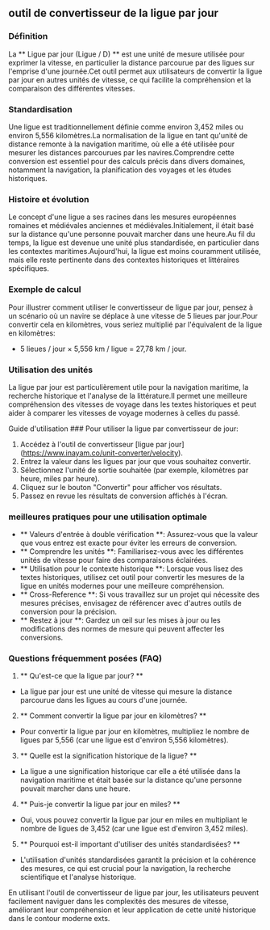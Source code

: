 ## outil de convertisseur de la ligue par jour

### Définition
La ** Ligue par jour (Ligue / D) ** est une unité de mesure utilisée pour exprimer la vitesse, en particulier la distance parcourue par des ligues sur l'emprise d'une journée.Cet outil permet aux utilisateurs de convertir la ligue par jour en autres unités de vitesse, ce qui facilite la compréhension et la comparaison des différentes vitesses.

### Standardisation
Une ligue est traditionnellement définie comme environ 3,452 miles ou environ 5,556 kilomètres.La normalisation de la ligue en tant qu'unité de distance remonte à la navigation maritime, où elle a été utilisée pour mesurer les distances parcourues par les navires.Comprendre cette conversion est essentiel pour des calculs précis dans divers domaines, notamment la navigation, la planification des voyages et les études historiques.

### Histoire et évolution
Le concept d'une ligue a ses racines dans les mesures européennes romaines et médiévales anciennes et médiévales.Initialement, il était basé sur la distance qu'une personne pouvait marcher dans une heure.Au fil du temps, la ligue est devenue une unité plus standardisée, en particulier dans les contextes maritimes.Aujourd'hui, la ligue est moins couramment utilisée, mais elle reste pertinente dans des contextes historiques et littéraires spécifiques.

### Exemple de calcul
Pour illustrer comment utiliser le convertisseur de ligue par jour, pensez à un scénario où un navire se déplace à une vitesse de 5 lieues par jour.Pour convertir cela en kilomètres, vous seriez multiplié par l'équivalent de la ligue en kilomètres:
- 5 lieues / jour × 5,556 km / ligue = 27,78 km / jour.

### Utilisation des unités
La ligue par jour est particulièrement utile pour la navigation maritime, la recherche historique et l'analyse de la littérature.Il permet une meilleure compréhension des vitesses de voyage dans les textes historiques et peut aider à comparer les vitesses de voyage modernes à celles du passé.

Guide d'utilisation ###
Pour utiliser la ligue par convertisseur de jour:
1. Accédez à l'outil de convertisseur [ligue par jour] (https://www.inayam.co/unit-converter/velocity).
2. Entrez la valeur dans les ligues par jour que vous souhaitez convertir.
3. Sélectionnez l'unité de sortie souhaitée (par exemple, kilomètres par heure, miles par heure).
4. Cliquez sur le bouton "Convertir" pour afficher vos résultats.
5. Passez en revue les résultats de conversion affichés à l'écran.

### meilleures pratiques pour une utilisation optimale
- ** Valeurs d'entrée à double vérification **: Assurez-vous que la valeur que vous entrez est exacte pour éviter les erreurs de conversion.
- ** Comprendre les unités **: Familiarisez-vous avec les différentes unités de vitesse pour faire des comparaisons éclairées.
- ** Utilisation pour le contexte historique **: Lorsque vous lisez des textes historiques, utilisez cet outil pour convertir les mesures de la ligue en unités modernes pour une meilleure compréhension.
- ** Cross-Reference **: Si vous travaillez sur un projet qui nécessite des mesures précises, envisagez de référencer avec d'autres outils de conversion pour la précision.
- ** Restez à jour **: Gardez un œil sur les mises à jour ou les modifications des normes de mesure qui peuvent affecter les conversions.

### Questions fréquemment posées (FAQ)

1. ** Qu'est-ce que la ligue par jour? **
- La ligue par jour est une unité de vitesse qui mesure la distance parcourue dans les ligues au cours d'une journée.

2. ** Comment convertir la ligue par jour en kilomètres? **
- Pour convertir la ligue par jour en kilomètres, multipliez le nombre de ligues par 5,556 (car une ligue est d'environ 5,556 kilomètres).

3. ** Quelle est la signification historique de la ligue? **
- La ligue a une signification historique car elle a été utilisée dans la navigation maritime et était basée sur la distance qu'une personne pouvait marcher dans une heure.

4. ** Puis-je convertir la ligue par jour en miles? **
- Oui, vous pouvez convertir la ligue par jour en miles en multipliant le nombre de ligues de 3,452 (car une ligue est d'environ 3,452 miles).

5. ** Pourquoi est-il important d'utiliser des unités standardisées? **
- L'utilisation d'unités standardisées garantit la précision et la cohérence des mesures, ce qui est crucial pour la navigation, la recherche scientifique et l'analyse historique.

En utilisant l'outil de convertisseur de ligue par jour, les utilisateurs peuvent facilement naviguer dans les complexités des mesures de vitesse, améliorant leur compréhension et leur application de cette unité historique dans le contour moderne exts.